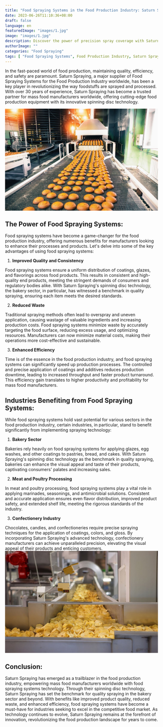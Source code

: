 ```yaml
---
title: "Food Spraying Systems in the Food Production Industry: Saturn Spraying Leading the Way"
date: 2023-06-26T11:10:36+08:00
draft: false
language: en
featuredImage: "images/1.jpg"
image: "images/1.jpg"
description: Discover the power of precision spray coverage with Saturn Spraying's Spinning Disc Technology. From 'Top Only' to 'Top & Sides' and 'Top & Bottom' configurations, explore how this innovative system delivers uniform and consistent spraying of oils, flavors, liquids, and nuts onto various food products. Experience blockage-resistant delivery, easy maintenance, and enhanced control with digital potentiometer technology.
authorImage: ""
categories: "Food Spraying"
tags: [ "Food Spraying Systems", Food Production Industry, Saturn Spraying, Spinning Disc Technology, Quality Spraying, Bakery Sector, Foodstuffs, Mass Food Manufacturers, Efficiency, Consistency]
---
```


In the fast-paced world of food production, maintaining quality, efficiency, and safety are paramount. Saturn Spraying, a major supplier of Food Spraying Systems for the Food Production Industry worldwide, has been a key player in revolutionizing the way foodstuffs are sprayed and processed. With over 30 years of experience, Saturn Spraying has become a trusted partner for mass food manufacturers worldwide, offering cutting-edge food production equipment with its innovative spinning disc technology.

![The power of Food Spraying](images/2.jpg)
## The Power of Food Spraying Systems:

Food spraying systems have become a game-changer for the food production industry, offering numerous benefits for manufacturers looking to enhance their processes and products. Let's delve into some of the key advantages of using food spraying systems:

1. **Improved Quality and Consistency**

Food spraying systems ensure a uniform distribution of coatings, glazes, and flavorings across food products. This results in consistent and high-quality end products, meeting the stringent demands of consumers and regulatory bodies alike. With Saturn Spraying's spinning disc technology, the bakery sector, in particular, has witnessed a benchmark in quality spraying, ensuring each item meets the desired standards.

2. **Reduced Waste**

Traditional spraying methods often lead to overspray and uneven application, causing wastage of valuable ingredients and increasing production costs. Food spraying systems minimize waste by accurately targeting the food surface, reducing excess usage, and optimizing resources. Manufacturers can now minimize material costs, making their operations more cost-effective and sustainable.

3. **Enhanced Efficiency**

Time is of the essence in the food production industry, and food spraying systems can significantly speed up production processes. The controlled and precise application of coatings and additives reduces production downtime, leading to increased throughput and faster product turnaround. This efficiency gain translates to higher productivity and profitability for mass food manufacturers.

## Industries Benefiting from Food Spraying Systems:

While food spraying systems hold vast potential for various sectors in the food production industry, certain industries, in particular, stand to benefit significantly from implementing spraying technology:

1. **Bakery Sector**

Bakeries rely heavily on food spraying systems for applying glazes, egg washes, and other coatings to pastries, bread, and cakes. With Saturn Spraying's spinning disc technology as the benchmark in quality spraying, bakeries can enhance the visual appeal and taste of their products, captivating consumers' palates and increasing sales.

2. **Meat and Poultry Processing**

In meat and poultry processing, food spraying systems play a vital role in applying marinades, seasonings, and antimicrobial solutions. Consistent and accurate application ensures even flavor distribution, improved product safety, and extended shelf life, meeting the rigorous standards of the industry.

3. **Confectionery Industry**

Chocolates, candies, and confectioneries require precise spraying techniques for the application of coatings, colors, and gloss. By incorporating Saturn Spraying's advanced technology, confectionery manufacturers can achieve unparalleled precision, elevating the visual appeal of their products and enticing customers.
![Chips going through the spraying process](images/3.jpg)

## Conclusion:

Saturn Spraying has emerged as a trailblazer in the food production industry, empowering mass food manufacturers worldwide with food spraying systems technology. Through their spinning disc technology, Saturn Spraying has set the benchmark for quality spraying in the bakery sector and beyond. With benefits like improved product quality, reduced waste, and enhanced efficiency, food spraying systems have become a must-have for industries seeking to excel in the competitive food market. As technology continues to evolve, Saturn Spraying remains at the forefront of innovation, revolutionizing the food production landscape for years to come.

